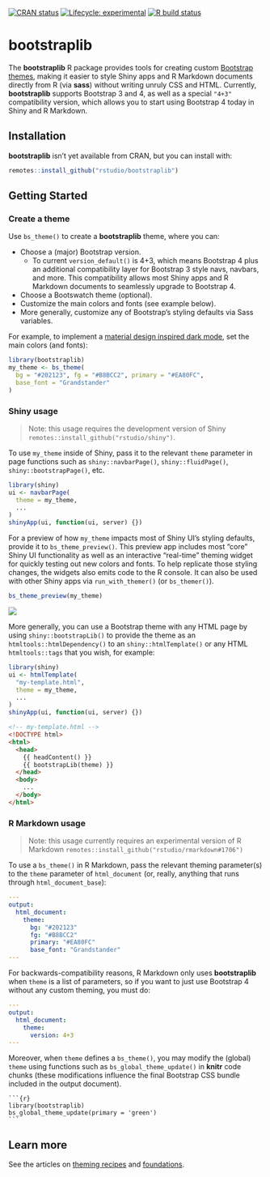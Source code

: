 
<!-- badges: start -->

[![CRAN
status](https://www.r-pkg.org/badges/version/bootstraplib)](https://cran.r-project.org/package=bootstraplib)
[![Lifecycle:
experimental](https://img.shields.io/badge/lifecycle-experimental-orange.svg)](https://www.tidyverse.org/lifecycle/#experimental)
[![R build
status](https://github.com/rstudio/bootstraplib/workflows/R-CMD-check/badge.svg)](https://github.com/rstudio/bootstraplib/actions)
<!-- badges: end -->

# bootstraplib

The **bootstraplib** R package provides tools for creating custom
[Bootstrap
themes](https://getbootstrap.com/docs/4.4/getting-started/theming/),
making it easier to style Shiny apps and R Markdown documents directly
from R (via **sass**) without writing unruly CSS and HTML. Currently,
**bootstraplib** supports Bootstrap 3 and 4, as well as a special
`"4+3"` compatibility version, which allows you to start using Bootstrap
4 today in Shiny and R Markdown.

## Installation

**bootstraplib** isn’t yet available from CRAN, but you can install
with:

``` r
remotes::install_github("rstudio/bootstraplib")
```

## Getting Started

### Create a theme

Use `bs_theme()` to create a **bootstraplib** theme, where you can:

  - Choose a (major) Bootstrap version.
      - To current `version_default()` is 4+3, which means Bootstrap 4
        plus an additional compatibility layer for Bootstrap 3 style
        navs, navbars, and more. This compatibility allows most Shiny
        apps and R Markdown documents to seamlessly upgrade to Bootstrap
        4.
  - Choose a Bootswatch theme (optional).
  - Customize the main colors and fonts (see example below).
  - More generally, customize any of Bootstrap’s styling defaults via
    Sass variables.

For example, to implement a [material design inspired dark
mode](https://material.io/design/color/dark-theme.html), set the main
colors (and fonts):

``` r
library(bootstraplib)
my_theme <- bs_theme(
  bg = "#202123", fg = "#B8BCC2", primary = "#EA80FC", 
  base_font = "Grandstander"
)
```

### Shiny usage

> Note: this usage requires the development version of Shiny
> `remotes::install_github("rstudio/shiny")`.

To use `my_theme` inside of Shiny, pass it to the relevant `theme`
parameter in page functions such as `shiny::navbarPage()`,
`shiny::fluidPage()`, `shiny::bootstrapPage()`, etc.

``` r
library(shiny)
ui <- navbarPage(
  theme = my_theme,
  ...
)
shinyApp(ui, function(ui, server) {})
```

For a preview of how `my_theme` impacts most of Shiny UI’s styling
defaults, provide it to `bs_theme_preview()`. This preview app includes
most “core” Shiny UI functionality as well as an interactive “real-time”
theming widget for quickly testing out new colors and fonts. To help
replicate those styling changes, the widgets also emits code to the R
console. It can also be used with other Shiny apps via
`run_with_themer()` (or `bs_themer()`).

``` r
bs_theme_preview(my_theme)
```

<img src="https://i.imgur.com/KLKy1s0.gif" style="display: block; margin: auto;" />

More generally, you can use a Bootstrap theme with any HTML page by
using `shiny::bootstrapLib()` to provide the theme as an
`htmltools::htmlDependency()` to an `shiny::htmlTemplate()` or any HTML
`htmltools::tags` that you wish, for example:

``` r
library(shiny)
ui <- htmlTemplate(
  "my-template.html",
  theme = my_theme,
  ...
)
shinyApp(ui, function(ui, server) {})
```

``` html
<!-- my-template.html -->
<!DOCTYPE html>
<html>
  <head>
    {{ headContent() }}
    {{ bootstrapLib(theme) }}
  </head>
  <body>
    ...
  </body>
</html>
```

### R Markdown usage

> Note: this usage currently requires an experimental version of R
> Markdown `remotes::install_github("rstudio/rmarkdown#1706")`

To use a `bs_theme()` in R Markdown, pass the relevant theming
parameter(s) to the `theme` parameter of `html_document` (or, really,
anything that runs through `html_document_base`):

``` yaml
---
output:
  html_document:
    theme:
      bg: "#202123"
      fg: "#B8BCC2"
      primary: "#EA80FC"
      base_font: "Grandstander"
---
```

For backwards-compatibility reasons, R Markdown only uses
**bootstraplib** when `theme` is a list of parameters, so if you want to
just use Bootstrap 4 without any custom theming, you must do:

``` yaml
---
output:
  html_document:
    theme:
      version: 4+3
---
```

Moreover, when `theme` defines a `bs_theme()`, you may modify the
(global) `theme` using functions such as `bs_global_theme_update()` in
**knitr** code chunks (these modifications influence the final Bootstrap
CSS bundle included in the output document).

    ```{r}
    library(bootstraplib)
    bs_global_theme_update(primary = 'green')
    ```

## Learn more

See the articles on [theming
recipes](https://rstudio.github.io/bootstraplib/articles/recipes.html)
and
[foundations](https://rstudio.github.io/bootstraplib/articles/foundations.html).
